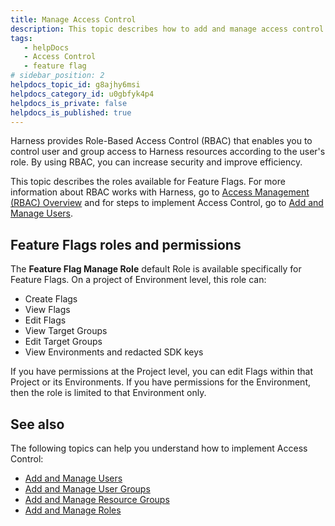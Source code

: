 ```yaml
---
title: Manage Access Control
description: This topic describes how to add and manage access control for Feature Flags.
tags: 
   - helpDocs
   - Access Control
   - feature flag
# sidebar_position: 2
helpdocs_topic_id: g8ajhy6msi
helpdocs_category_id: u0gbfyk4p4
helpdocs_is_private: false
helpdocs_is_published: true
---
```


Harness provides Role-Based Access Control (RBAC) that enables you to control user and group access to Harness resources according to the user's role. By using RBAC, you can increase security and improve efficiency.

This topic describes the roles available for Feature Flags. For more information about RBAC works with Harness, go to [Access Management (RBAC) Overview](../../../platform/4_Role-Based-Access-Control/1-rbac-in-harness.md) and for steps to implement Access Control, go to [Add and Manage Users](../../../platform/4_Role-Based-Access-Control/3-add-users.md).

## Feature Flags roles and permissions

The **Feature Flag Manage Role** default Role is available specifically for Feature Flags. On a project of Environment level, this role can:

* Create Flags
* View Flags
* Edit Flags
* View Target Groups
* Edit Target Groups
* View Environments and redacted SDK keys 

If you have permissions at the Project level, you can edit Flags within that Project or its Environments. If you have permissions for the Environment, then the role is limited to that Environment only.  

## See also

The following topics can help you understand how to implement Access Control:

* [Add and Manage Users](../../../platform/4_Role-Based-Access-Control/3-add-users.md)
* [Add and Manage User Groups](../../../platform/4_Role-Based-Access-Control/4-add-user-groups.md)
* [Add and Manage Resource Groups](../../../platform/4_Role-Based-Access-Control/8-add-resource-groups.md)
* [Add and Manage Roles](../../../platform/4_Role-Based-Access-Control/9-add-manage-roles.md)

